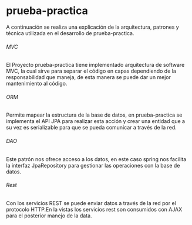 # prueba-practica

A continuación se realiza una explicación de la arquitectura, patrones y técnica utilizada en el desarrollo de prueba-practica.
###### MVC

El Proyecto prueba-practica tiene implementado arquitectura de software MVC, la cual sirve para separar el código en capas dependiendo de la responsabilidad que maneja, de esta manera se puede dar un mejor mantenimiento al código.
###### ORM

Permite mapear la estructura de la base de datos, en prueba-practica se implementa el API JPA para realizar esta acción y crear una entidad que a su vez es serializable para que se pueda comunicar a través de la red.
###### DAO

Este patrón nos ofrece acceso a los datos, en este caso spring nos facilita la interfaz JpaRepository para gestionar las operaciones con la base de datos.
###### Rest

Con los servicios REST se puede enviar datos a través de la red por el protocolo HTTP.En la vistas los servicios rest son consumidos con AJAX para el posterior manejo de la data.
